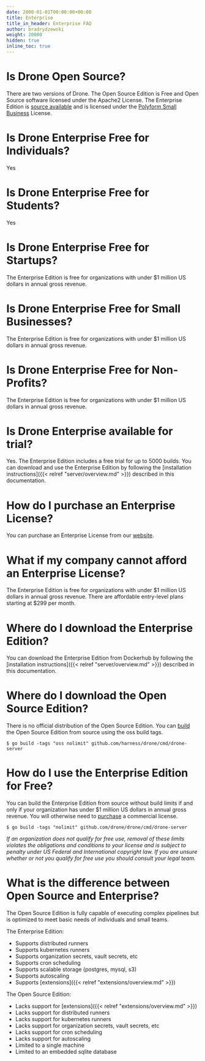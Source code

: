 ```yaml
---
date: 2000-01-01T00:00:00+00:00
title: Enterprise
title_in_header: Enterprise FAQ
author: bradrydzewski
weight: 20000
hidden: true
inline_toc: true
---
```


# Is Drone Open Source?
There are two versions of Drone. The Open Source Edition is Free and Open Source software licensed under the Apache2 License. The Enterprise Edition is [source available](https://en.wikipedia.org/wiki/Source-available_software) and is licensed under the [Polyform Small Business](https://polyformproject.org/licenses/small-business/1.0.0/) License.

# Is Drone Enterprise Free for Individuals?
Yes

# Is Drone Enterprise Free for Students?
Yes

# Is Drone Enterprise Free for Startups?
The Enterprise Edition is free for organizations with under $1 million US dollars in annual gross revenue.

# Is Drone Enterprise Free for Small Businesses?
The Enterprise Edition is free for organizations with under $1 million US dollars in annual gross revenue.

# Is Drone Enterprise Free for Non-Profits?
The Enterprise Edition is free for organizations with under $1 million US dollars in annual gross revenue.

# Is Drone Enterprise available for trial?
Yes. The Enterprise Edition includes a free trial for up to 5000 builds. You can download and use the Enterprise Edition by following the [installation instructions]({{< relref "server/overview.md" >}}) described in this documentation.

# How do I purchase an Enterprise License?
You can purchase an Enterprise License from our [website](https://drone.io/enterprise).

# What if my company cannot afford an Enterprise License?
The Enterprise Edition is free for organizations with under $1 million US dollars in annual gross revenue. There are affordable entry-level plans starting at $299 per month.

# Where do I download the Enterprise Edition?
You can download the Enterprise Edition from Dockerhub by following the [installation instructions]({{< relref "server/overview.md" >}}) described in this documentation.

# Where do I download the Open Source Edition?
There is no official distribution of the Open Source Edition. You can [build](https://github.com/harness/drone/blob/master/BUILDING_OSS) the Open Source Edition from source using the oss build tags. 

```
$ go build -tags "oss nolimit" github.com/harness/drone/cmd/drone-server
```

# How do I use the Enterprise Edition for Free?
You can build the Enterprise Edition from source without build limits if and only if your organization has under $1 million US dollars in annual gross revenue. You will otherwise need to [purchase](https://drone.io/enterprise) a commercial license.

```
$ go build -tags "nolimit" github.com/drone/drone/cmd/drone-server
```

_If an organization does not qualify for free use, removal of these limits violates the obligations and conditions to your license and is subject to penalty under US Federal and International copyright law. If you are unsure whether or not you qualify for free use you should consult your legal team._

# What is the difference between Open Source and Enterprise?

The Open Source Edition is fully capable of executing complex pipelines but is optimized to meet basic needs of individuals and small teams.

The Enterprise Edition:

* Supports distributed runners
* Supports kubernetes runners
* Supports organization secrets, vault secrets, etc
* Supports cron scheduling
* Supports scalable storage (postgres, mysql, s3)
* Supports autoscaling
* Supports [extensions]({{< relref "extensions/overview.md" >}})

The Open Source Edition:

* Lacks support for [extensions]({{< relref "extensions/overview.md" >}})
* Lacks support for distributed runners
* Lacks support for kubernetes runners
* Lacks support for organization secrets, vault secrets, etc
* Lacks support for cron scheduling
* Lacks support for autoscaling
* Limited to a single machine
* Limited to an embedded sqlite database
